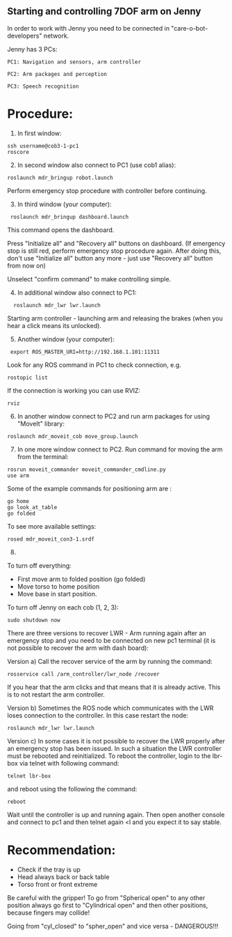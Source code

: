 ## Starting and controlling 7DOF arm on Jenny

In order to work with Jenny you need to be connected in "care-o-bot-developers" network.

Jenny has 3 PCs:

```
PC1: Navigation and sensors, arm controller

PC2: Arm packages and perception

PC3: Speech recognition

```
# Procedure:

1) In first window:

```
ssh username@cob3-1-pc1
roscore
```

2)  In second window also connect to PC1 (use cob1 alias):
``` 
roslaunch mdr_bringup robot.launch 
```
Perform emergency stop procedure with controller before continuing. 


3) In third window (your computer):
```
 roslaunch mdr_bringup dashboard.launch 
```

This command opens the dashboard.

Press "Initialize all"  and "Recovery all" buttons on dashboard. (If emergency stop  is still red, perform emergency stop procedure again. After doing this,  don't use "Initialize all" button any more -  just use "Recovery all" button from now on)

Unselect  "confirm command" to make controlling simple.


4) In additional window also connect to PC1:

```
  roslaunch mdr_lwr lwr.launch
```

Starting arm controller - launching arm and releasing the brakes (when you hear a click means its unlocked).


5) Another window (your computer):

```
 export ROS_MASTER_URI=http://192.168.1.101:11311
```

Look for any  ROS command in PC1 to check connection, e.g. 

```
rostopic list
```

If the connection is working you can use RVIZ:

```
rviz
```

6) In another window connect to PC2 and run arm packages for using "MoveIt" library:

```
roslaunch mdr_moveit_cob move_group.launch
``` 

7) In one more window connect to PC2. Run command for moving the arm from the terminal: 

```
rosrun moveit_commander moveit_commander_cmdline.py 
use arm
```

Some of the example commands for positioning arm are :

```
go home 
go look_at_table
go folded
```

To see more available settings: 
```
rosed mdr_moveit_con3-1.srdf
```

8)
To turn off everything: 
- First move arm to folded position (go folded)
- Move torso to home position  
- Move base in start position. 

To turn off Jenny on each cob (1, 2, 3):

```
sudo shutdown now 
```


There are three versions to recover LWR - Arm running again after an emergency stop and you need to be connected on new pc1 terminal (it is not possible to recover the arm with dash board):

Version a) Call the recover service of the arm by running the command:
```
rosservice call /arm_controller/lwr_node /recover
```
If you hear that the arm clicks and that means that it is already active. This is to not restart the arm controller.


Version b) 
Sometimes the ROS node which communicates with the LWR loses connection to the controller. In this case restart the node:
```
roslaunch mdr_lwr lwr.launch 
```
Version c)
In some cases it is not possible to recover the LWR properly after an emergency stop has been issued. In such a situation the LWR controller must be rebooted and reinitialized. To reboot the controller, login to the lbr-box via telnet with following command:
```
telnet lbr-box
```
and reboot using the following the command:
```
reboot
```
Wait until the controller is up and running again. Then open another console and connect to pc1 and then telnet again <l and you expect it to say stable.


# Recommendation:
- Check if the tray is up 
- Head always back or back table
- Torso front or front extreme


Be careful with the gripper!  To go from "Spherical open" to any other position always go first to "Cylindrical open" and then other positions, because fingers may collide! 

Going from "cyl_closed"   to "spher_open" and vice versa - DANGEROUS!!!